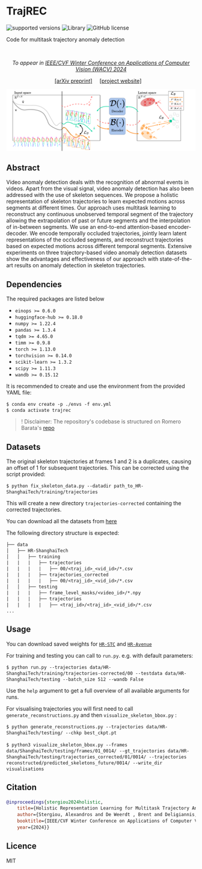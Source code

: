 # TrajREC

![supported versions](https://img.shields.io/badge/python->3.10-brightgreen/?style=flat&logo=python&color=green)
![Library](https://img.shields.io/badge/library-PyTorch-blue?logo=Pytorch)
![GitHub license](https://img.shields.io/cocoapods/l/AFNetworking)

Code for multitask trajectory anomaly detection

<i></i>
<br>
<i><p align="center"> To appear in <a href="https://wacv2024.thecvf.com"> IEEE/CVF Winter Conference on Applications of Computer Vision (WACV) 2024</a></p></i>
<p align="center">
<a href="https://arxiv.org/abs/2311.01851" target="blank" >[arXiv preprint]</a>
&nbsp;&nbsp;&nbsp;
<a href="https://alexandrosstergiou.github.io/project_pages/TrajREC/index.html" target="_blank">[project website]</a>
&nbsp;&nbsp;&nbsp;
</p>

<p align="center">
<img src="./images/TrajREC.png" width="700" />
</p>

## Abstract
Video anomaly detection deals with the recognition of abnormal events in videos. Apart from the visual signal, video anomaly detection has also been addressed with the use of skeleton sequences. We propose a holistic representation of skeleton trajectories to learn expected motions across segments at different times. Our approach uses multitask learning to reconstruct any continuous unobserved temporal segment of the trajectory allowing the extrapolation of past or future segments and the interpolation of in-between segments. We use an end-to-end attention-based encoder-decoder. We encode temporally occluded trajectories, jointly learn latent representations of the occluded segments, and reconstruct trajectories based on expected motions across different temporal segments. Extensive experiments on three trajectory-based video anomaly detection datasets show the advantages and effectiveness of our approach with state-of-the-art results on anomaly detection in skeleton trajectories. <p align="center">




## Dependencies

The required packages are listed below

- `einops >= 0.6.0`
- `huggingface-hub >= 0.18.0`
- `numpy >= 1.22.4`
- `pandas >= 1.3.4`
- `tqdm >= 4.65.0`
- `timm >= 0.9.8`
- `torch >= 1.13.0`
- `torchvision >= 0.14.0`
- `scikit-learn >= 1.3.2`
- `scipy >= 1.11.3`
- `wandb >= 0.15.12`

It is recommended to create and use the environment from the provided YAML file:

```
$ conda env create -p ./envs -f env.yml
$ conda activate trajrec
```

> ! Disclaimer: The repository's codebase is structured on Romero Barata's [repo](https://github.com/RomeroBarata/skeleton_based_anomaly_detection)

## Datasets

The original skeleton trajectories at frames 1 and 2 is a duplicates, causing an offset of 1 for subsequent trajectories.
This can be corrected using the script provided:

```
$ python fix_skeleton_data.py --datadir path_to_HR-ShanghaiTech/training/trajectories
```

This will create a new directory `trajectories-corrected` containing the corrected trajectories.

You can download all the datasets from [here](https://drive.google.com/file/d/1TSqZgE6_DH_abnAx2iIc4FHfZxgyUFmz/view?usp=sharing)

The following directory structure is expected:

```
├── data
│   ├── HR-ShanghaiTech
│   │   ├── training
|   |   |   ├── trajectories
|   |   |   |   ├── 00/<traj_id>_<vid_id>/*.csv
|   |   |   ├── trajectories_corrected
|   |   |   |   ├── 00/<traj_id>_<vid_id>/*.csv
│   │   ├── testing
|   |   |   ├── frame_level_masks/<video_id>/*.npy
|   |   |   ├── trajectories
|   |   |   |   ├── <traj_id>/<traj_id>_<vid_id>/*.csv
...

```

## Usage


You can download saved weights for [`HR-STC`](https://drive.google.com/file/d/1hJQAE5VvzxxV_8dGtAI2I2RPcbwpC4Ct/view?usp=sharing) and [`HR-Avenue`](https://drive.google.com/file/d/1TYsXqn91jLzvLGdqozm5jxaVXlyVKgz4/view?usp=sharing)

For training and testing you can call to `run.py`. e.g. with default parameters:

```
$ python run.py --trajectories data/HR-ShanghaiTech/training/trajectories-corrected/00 --testdata data/HR-ShanghaiTech/testing --batch_size 512 --wandb False
```

Use the `help` argument to get a full overview of all available arguments for runs.

For visualising trajectories you will first need to call `generate_reconstructions.py` and then `visualize_skeleton_bbox.py` :

```
$ python generate_reconstructions.py --trajectories data/HR-ShanghaiTech/testing/ --chkp best_ckpt.pt 

$ python3 visualize_skeleton_bbox.py --frames data/ShanghaiTech/testing/frames/01_0014/ --gt_trajectories data/HR-ShanghaiTech/testing/trajectories_corrected/01/0014/ --trajectories reconstructed/predicted_skeletons_future/0014/ --write_dir visualisations

```


## Citation

```bibtex
@inproceedings{stergiou2024holistic,
    title={Holistic Representation Learning for Multitask Trajectory Anomaly Detection},
    author={Stergiou, Alexandros and De Weerdt , Brent and Deligiannis, Nikos},
    booktitle={IEEE/CVF Winter Conference on Applications of Computer Vision (WACV)},
    year={2024}}
```


## Licence

MIT
